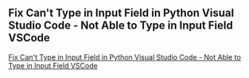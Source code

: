 ## Fix Can't Type in Input Field in Python Visual Studio Code - Not Able to Type in Input Field VSCode

[Fix Can't Type in Input Field in Python Visual Studio Code - Not Able to Type in Input Field VSCode](https://www.youtube.com/watch?v=T6hBUWw4N6w)
